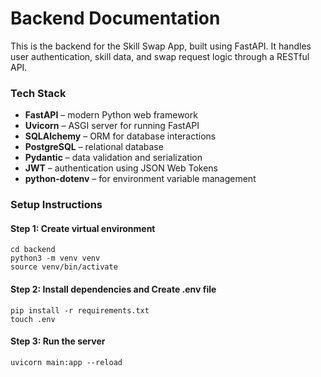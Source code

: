 # Backend Documentation
This is the backend for the Skill Swap App, built using FastAPI. It handles user authentication, skill data, and swap request logic through a RESTful API.

### Tech Stack
- **FastAPI** – modern Python web framework
- **Uvicorn** – ASGI server for running FastAPI
- **SQLAlchemy** – ORM for database interactions
- **PostgreSQL** – relational database
- **Pydantic** – data validation and serialization
- **JWT** – authentication using JSON Web Tokens
- **python-dotenv** – for environment variable management

### Setup Instructions

#### Step 1: Create virtual environment
```
cd backend
python3 -m venv venv
source venv/bin/activate
```

#### Step 2: Install dependencies and Create .env file
```
pip install -r requirements.txt
touch .env
```

#### Step 3: Run the server
```
uvicorn main:app --reload
```